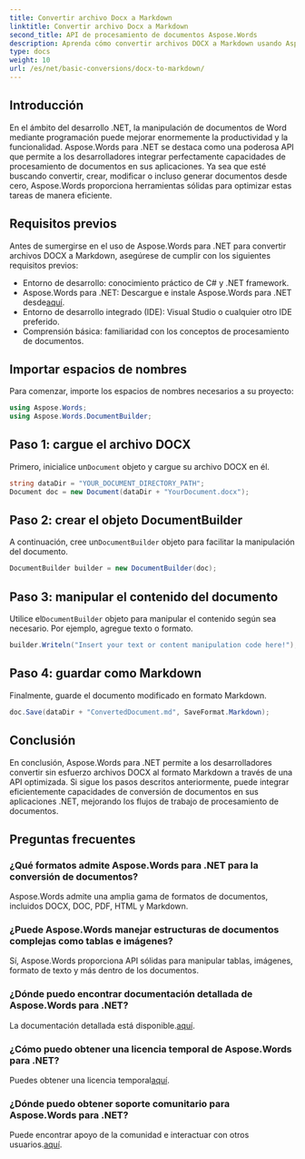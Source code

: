 ```yaml
---
title: Convertir archivo Docx a Markdown
linktitle: Convertir archivo Docx a Markdown
second_title: API de procesamiento de documentos Aspose.Words
description: Aprenda cómo convertir archivos DOCX a Markdown usando Aspose.Words para .NET. Siga nuestra guía detallada para una integración perfecta en sus aplicaciones .NET.
type: docs
weight: 10
url: /es/net/basic-conversions/docx-to-markdown/
---
```

## Introducción

En el ámbito del desarrollo .NET, la manipulación de documentos de Word mediante programación puede mejorar enormemente la productividad y la funcionalidad. Aspose.Words para .NET se destaca como una poderosa API que permite a los desarrolladores integrar perfectamente capacidades de procesamiento de documentos en sus aplicaciones. Ya sea que esté buscando convertir, crear, modificar o incluso generar documentos desde cero, Aspose.Words proporciona herramientas sólidas para optimizar estas tareas de manera eficiente.

## Requisitos previos

Antes de sumergirse en el uso de Aspose.Words para .NET para convertir archivos DOCX a Markdown, asegúrese de cumplir con los siguientes requisitos previos:

- Entorno de desarrollo: conocimiento práctico de C# y .NET framework.
- Aspose.Words para .NET: Descargue e instale Aspose.Words para .NET desde[aquí](https://releases.aspose.com/words/net/).
- Entorno de desarrollo integrado (IDE): Visual Studio o cualquier otro IDE preferido.
- Comprensión básica: familiaridad con los conceptos de procesamiento de documentos.

## Importar espacios de nombres

Para comenzar, importe los espacios de nombres necesarios a su proyecto:

```csharp
using Aspose.Words;
using Aspose.Words.DocumentBuilder;
```

## Paso 1: cargue el archivo DOCX

 Primero, inicialice un`Document` objeto y cargue su archivo DOCX en él.

```csharp
string dataDir = "YOUR_DOCUMENT_DIRECTORY_PATH";
Document doc = new Document(dataDir + "YourDocument.docx");
```

## Paso 2: crear el objeto DocumentBuilder

 A continuación, cree un`DocumentBuilder` objeto para facilitar la manipulación del documento.

```csharp
DocumentBuilder builder = new DocumentBuilder(doc);
```

## Paso 3: manipular el contenido del documento

 Utilice el`DocumentBuilder` objeto para manipular el contenido según sea necesario. Por ejemplo, agregue texto o formato.

```csharp
builder.Writeln("Insert your text or content manipulation code here!");
```

## Paso 4: guardar como Markdown

Finalmente, guarde el documento modificado en formato Markdown.

```csharp
doc.Save(dataDir + "ConvertedDocument.md", SaveFormat.Markdown);
```

## Conclusión

En conclusión, Aspose.Words para .NET permite a los desarrolladores convertir sin esfuerzo archivos DOCX al formato Markdown a través de una API optimizada. Si sigue los pasos descritos anteriormente, puede integrar eficientemente capacidades de conversión de documentos en sus aplicaciones .NET, mejorando los flujos de trabajo de procesamiento de documentos.

## Preguntas frecuentes

### ¿Qué formatos admite Aspose.Words para .NET para la conversión de documentos?
Aspose.Words admite una amplia gama de formatos de documentos, incluidos DOCX, DOC, PDF, HTML y Markdown.

### ¿Puede Aspose.Words manejar estructuras de documentos complejas como tablas e imágenes?
Sí, Aspose.Words proporciona API sólidas para manipular tablas, imágenes, formato de texto y más dentro de los documentos.

### ¿Dónde puedo encontrar documentación detallada de Aspose.Words para .NET?
 La documentación detallada está disponible.[aquí](https://reference.aspose.com/words/net/).

### ¿Cómo puedo obtener una licencia temporal de Aspose.Words para .NET?
 Puedes obtener una licencia temporal[aquí](https://purchase.aspose.com/temporary-license/).

### ¿Dónde puedo obtener soporte comunitario para Aspose.Words para .NET?
 Puede encontrar apoyo de la comunidad e interactuar con otros usuarios.[aquí](https://forum.aspose.com/c/words/8).
